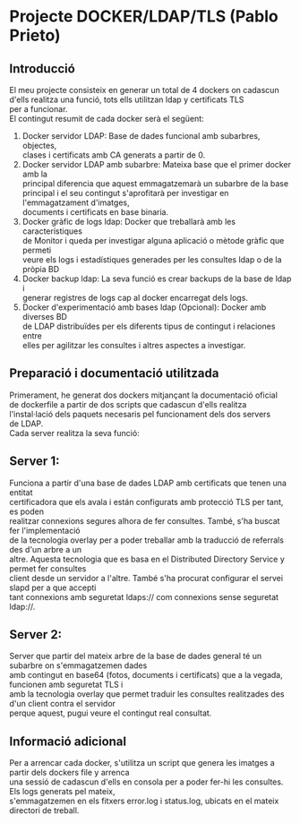 # Projecte DOCKER/LDAP/TLS (Pablo Prieto)

## Introducció

El meu projecte consisteix en generar un total de 4 dockers on cadascun  
d'ells realitza una funció, tots ells utilitzan ldap y certificats TLS  
per a funcionar.  
El contingut resumit de cada docker serà el següent:  
1. Docker servidor LDAP: Base de dades funcional amb subarbres, objectes,  
clases i certificats amb CA generats a partir de 0.  
2. Docker servidor LDAP amb subarbre: Mateixa base que el primer docker amb la  
principal diferencia que aquest emmagatzemarà un subarbre de la base principal i
el seu contingut s'aprofitarà per investigar en l'emmagatzament d'imatges,  
documents i certificats en base binaria.  
3. Docker gràfic de logs ldap: Docker que treballarà amb les característiques  
de Monitor i queda per investigar alguna aplicació o mètode gràfic que permeti  
veure els logs i estadístiques generades per les consultes ldap o de la pròpia BD  
4. Docker backup ldap: La seva funció es crear backups de la base de ldap i  
generar registres de logs cap al docker encarregat dels logs.  
5. Docker d'experimentació amb bases ldap (Opcional): Docker amb diverses BD  
de LDAP distribuïdes per els diferents tipus de contingut i relaciones entre  
elles per agilitzar les consultes i altres aspectes a investigar.  

## Preparació i documentació utilitzada

Primerament, he generat dos dockers mitjançant la documentació oficial  
de dockerfile a partir de dos scripts que cadascun d'ells realitza  
l'instal·lació dels paquets necesaris pel funcionament dels dos servers  
de LDAP.  
Cada server realitza la seva funció:  
## Server 1:  
Funciona a partir d'una base de dades LDAP amb certificats que tenen una entitat  
certificadora que els avala i están configurats amb protecció TLS per tant, es poden  
realitzar connexions segures alhora de fer consultes. També, s'ha buscat fer l'implementació  
de la tecnologia overlay per a poder treballar amb la traducció de referrals des d'un arbre a un  
altre. Aquesta tecnologia que es basa en el Distributed Directory Service y permet fer consultes  
client desde un servidor a l'altre. També s'ha procurat configurar el servei slapd per a que accepti  
tant connexions amb seguretat ldaps:// com connexions sense seguretat ldap://.  
## Server 2:
Server que partir del mateix arbre de la base de dades general té un subarbre on s'emmagatzemen dades  
amb contingut en base64 (fotos, documents i certificats) que a la vegada, funcionen amb seguretat TLS i  
amb la tecnologia overlay que permet traduir les consultes realitzades des d'un client contra el servidor  
perque aquest, pugui veure el contingut real consultat.  
## Informació adicional
Per a arrencar cada docker, s'utilitza un script que genera les imatges a partir dels dockers file y arrenca  
una sessió de cadascun d'ells en consola per a poder fer-hi les consultes. Els logs generats pel mateix,  
s'emmagatzemen en els fitxers error.log i status.log, ubicats en el mateix directori de treball.

